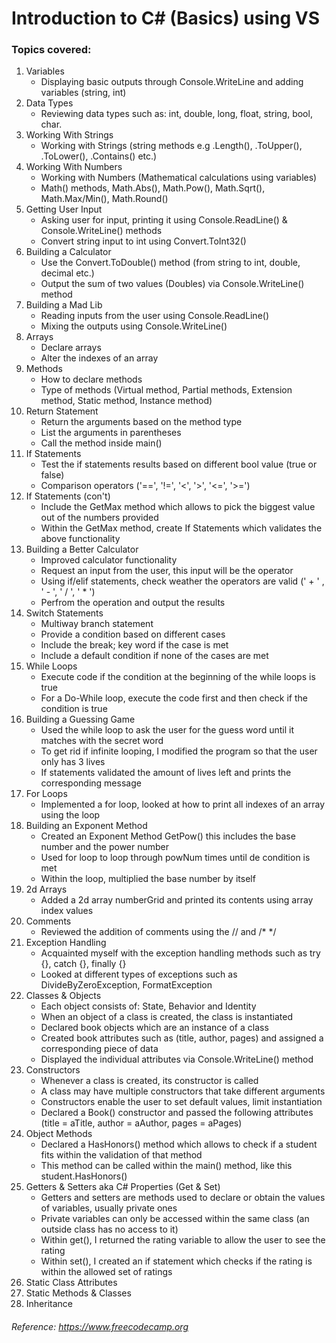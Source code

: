 # Introduction to C# (Basics) using VS

### Topics covered:


1. Variables
    - Displaying basic outputs through Console.WriteLine and adding variables (string, int)
2. Data Types
    - Reviewing data types such as: int, double, long, float, string, bool, char.
3. Working With Strings
    - Working with Strings (string methods e.g .Length(), .ToUpper(), .ToLower(), .Contains() etc.)
4. Working With Numbers
    - Working with Numbers (Mathematical calculations using variables)
    - Math() methods, Math.Abs(), Math.Pow(), Math.Sqrt(), Math.Max/Min(), Math.Round()
5. Getting User Input
    - Asking user for input, printing it using Console.ReadLine() & Console.WriteLine() methods
    - Convert string input to int using Convert.ToInt32()
6. Building a Calculator
    - Use the Convert.ToDouble() method (from string to int, double, decimal etc.)
    - Output the sum of two values (Doubles) via Console.WriteLine() method
7. Building a Mad Lib
    - Reading inputs from the user using Console.ReadLine()
    - Mixing the outputs using Console.WriteLine()
8. Arrays
    - Declare arrays
    - Alter the indexes of an array
9. Methods
    - How to declare methods
    - Type of methods (Virtual method, Partial methods, Extension method, Static method, Instance method)
10. Return Statement
    - Return the arguments based on the method type
    - List the arguments in parentheses
    - Call the method inside main()
11. If Statements
    - Test the if statements results based on different bool value (true or false)
    - Comparison operators ('==', '!=', '<', '>', '<=', '>=')
12. If Statements (con't)
    - Include the GetMax method which allows to pick the biggest value out of the numbers provided
    - Within the GetMax method, create If Statements which validates the above functionality
13. Building a Better Calculator
    - Improved calculator functionality
    - Request an input from the user, this input will be the operator 
    - Using if/elif statements, check weather the operators are valid (' + ' , ' - ', ' / ', ' * ')
    - Perfrom the operation and output the results
14. Switch Statements
    - Multiway branch statement
    - Provide a condition based on different cases
    - Include the break; key word if the case is met
    - Include a default condition if none of the cases are met
15. While Loops
    - Execute code if the condition at the beginning of the while loops is true
    - For a Do-While loop, execute the code first and then check if the condition is true
16. Building a Guessing Game
    - Used the while loop to ask the user for the guess word until it matches with the secret word
    - To get rid if infinite looping, I modified the program so that the user only has 3 lives
    - If statements validated the amount of lives left and prints the corresponding message
17. For Loops
    - Implemented a for loop, looked at how to print all indexes of an array using the loop
18. Building an Exponent Method
    - Created an Exponent Method GetPow() this includes the base number and the power number
    - Used for loop to loop through powNum times until de condition is met
    - Within the loop, multiplied the base number by itself
19. 2d Arrays
    - Added a 2d array numberGrid and printed its contents using array index values
20. Comments
    - Reviewed the addition of comments using the // and /* */
21. Exception Handling
    - Acquainted myself with the exception handling methods such as try {}, catch {}, finally {}
    - Looked at different types of exceptions such as DivideByZeroException, FormatException
22. Classes & Objects
    - Each object consists of: State, Behavior and Identity
    - When an object of a class is created, the class is instantiated
    - Declared book objects which are an instance of a class
    - Created book attributes such as (title, author, pages) and assigned a corresponding piece of data
    - Displayed the individual attributes via Console.WriteLine() method
23. Constructors
    - Whenever a class is created, its constructor is called
    - A class may have multiple constructors that take different arguments
    - Constructors enable the user to set default values, limit instantiation
    - Declared a Book() constructor and passed the following attributes (title = aTitle, author = aAuthor, pages = aPages)
24. Object Methods
    - Declared a HasHonors() method which allows to check if a student fits within the validation of that method
    - This method can be called within the main() method, like this student.HasHonors()
25. Getters & Setters aka C# Properties (Get & Set)
    - Getters and setters are methods used to declare or obtain the values of variables, usually private ones
    - Private variables can only be accessed within the same class (an outside class has no access to it)
    - Within get(), I returned the rating variable to allow the user to see the rating
    - Within set(), I created an if statement which checks if the rating is within the allowed set of ratings
40. Static Class Attributes
41. Static Methods & Classes
42. Inheritance


###### *Reference: https://www.freecodecamp.org*
